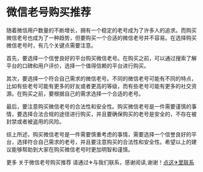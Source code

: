 # 微信老号购买推荐

随着微信用户数量的不断增长，拥有一个稳定的老号成为了许多人的追求。而购买微信老号也成为了一种趋势，但要购买一个合适的微信老号并不容易。在选择购买微信老号时，有几个关键点需要注意。

首先，要选择一个信誉良好的平台购买微信老号。在购买之前，可以通过搜索了解平台的口碑和用户评价，选择一个值得信赖的平台进行购买。

其次，要选择一个符合自己需求的微信老号。不同的微信老号可能有不同的特点，比如有些老号可能有更多的好友或者更高的等级，而有些老号可能有更多的社交资源。在购买之前，要根据自己的需求选择一个合适的老号。

最后，要注意购买微信老号的合法性和安全性。购买微信老号是一件需要谨慎的事情，要选择合法合规的途径进行购买，并且要确保购买的老号是安全的，不存在被封禁或者被盗用的风险。

综上所述，购买微信老号是一件需要慎重考虑的事情，需要选择一个信誉良好的平台，选择符合自己需求的老号，并且要注意购买的合法性和安全性。希望以上的建议能够帮助到大家在购买微信老号时更加明智和谨慎。

更多 关于微信老号购买推荐 请通过✈与我们联系，感谢阅读,谢谢！[点这✈里联系](https://ads.k02.cc)